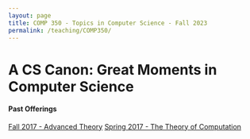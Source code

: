 ```yaml
---
layout: page
title: COMP 350 - Topics in Computer Science - Fall 2023
permalink: /teaching/COMP350/
---
```


# A CS Canon: Great Moments in Computer Science

#### Past Offerings

[Fall 2017 - Advanced Theory](/teaching/COMP350/theory-cba)
[Spring 2017 - The Theory of Computation](/teaching/COMP350/theory/)
